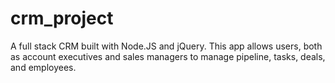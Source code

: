 # crm_project

A full stack CRM built with Node.JS and jQuery. This app allows users, both as account executives and sales managers to manage pipeline, tasks, deals, and employees.

